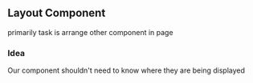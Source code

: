 ## Layout Component

primarily task is arrange other component in page

<!--
      <div style={{}}>
      <h1>Component Code..</h1>
    </div> -->

### Idea

Our component shouldn't need to know where they are being displayed
